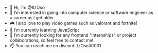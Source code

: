 - 👋 Hi, I’m @ItzOso
- 👀 I’m interested in going into computer science or software engineer as a career as I get older.
- 🎮 I also love to play video games such as valorant and fortnite!
- 🌱 I’m currently learning JavaScript
- 💞️ I’m currently looking for any frontend "internships" or project collaborations, so feel free to contact me!
- 📫 You can reach me on discord ItzOso#0001
<!---
ItzOso/ItzOso is a ✨ special ✨ repository because its `README.md` (this file) appears on your GitHub profile.
You can click the Preview link to take a look at your changes.
--->
